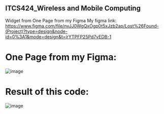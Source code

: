 ## ITCS424_Wireless and Mobile Computing
Widget from One Page from my Figma
My figma link: https://www.figma.com/file/nvJJ0WgQxOgp0t5xJzb2ap/Lost%26Found-(Project)?type=design&node-id=0%3A1&mode=design&t=irYTPFP25Pd7vEDB-1


# One Page from my Figma:


![image](https://github.com/qndska/Widgetfromfigma/assets/106175374/60256b7a-2141-4040-baaa-08b75c530890)


# Result of this code:


![image](https://github.com/qndska/Widgetfromfigma/assets/106175374/b24823a3-67ee-4bc5-ba2d-cd72ed450897)
